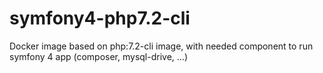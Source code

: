# symfony4-php7.2-cli
Docker image based on php:7.2-cli image, with needed component to run symfony 4 app (composer, mysql-drive, ...)
